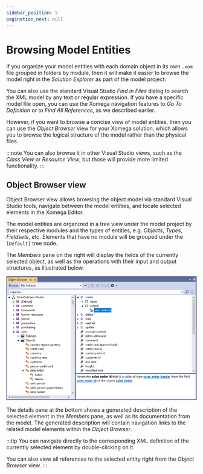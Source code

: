 ```yaml
---
sidebar_position: 5
pagination_next: null
---
```


# Browsing Model Entities

If you organize your model entities with each domain object in its own `.xom` file grouped in folders by module, then it will make it easier to browse the model right in the *Solution Explorer* as part of the model project.

You can also use the standard Visual Studio *Find in Files* dialog to search the XML model by any text or regular expression. If you have a specific model file open, you can use the Xomega navigation features to *Go To Definition* or to *Find All References*, as we described earlier.

However, if you want to browse a concise view of model entities, then you can use the *Object Browser* view for your Xomega solution, which allows you to browse the logical structure of the model rather than the physical files.

:::note
You can also browse it in other Visual Studio views, such as the *Class View* or *Resource View*, but those will provide more limited functionality.
:::

## Object Browser view

Object Browser view allows browsing the object model via standard Visual Studio tools, navigate between the model entities, and locate selected elements in the Xomega Editor.

The model entities are organized in a tree view under the model project by their respective modules and the types of entities, e.g. *Objects*, *Types*, *Fieldsets*, etc. Elements that have no module will be grouped under the `[Default]` tree node.

The *Members* pane on the right will display the fields of the currently selected object, as well as the operations with their input and output structures, as illustrated below.

![Object Browser](img/object-browser.png)

The details pane at the bottom shows a generated description of the selected element in the *Members* pane, as well as its documentation from the model. The generated description will contain navigation links to the related model elements within the *Object Browser*.

:::tip
You can navigate directly to the corresponding XML definition of the currently selected element by double-clicking on it.

You can also view all references to the selected entity right from the *Object Browser* view.
:::